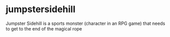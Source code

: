 # jumpstersidehill
Jumpster Sidehill is a sports monster (character in an RPG game) that needs to get to the end of the magical rope

